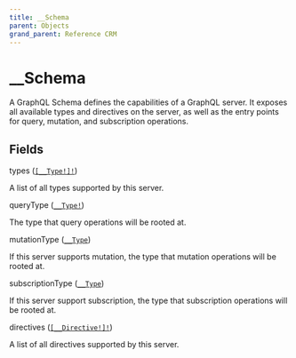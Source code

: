 ```yaml
---
title: __Schema
parent: Objects
grand_parent: Reference CRM
---
```


# __Schema

A GraphQL Schema defines the capabilities of a GraphQL server. It exposes all available types and directives on the server, as well as the entry points for query, mutation, and subscription operations.

## Fields

<div class="field-entry ">
  <span id="types" class="field-name anchored">types (<code><a href="/docs/reference_crm/object/__type">[__Type!]!</a></code>)</span>

  <div class="description-wrapper">
   <p>A list of all types supported by this server.</p>

  </div>
</div>

<div class="field-entry ">
  <span id="query_type" class="field-name anchored">queryType (<code><a href="/docs/reference_crm/object/__type">__Type!</a></code>)</span>

  <div class="description-wrapper">
   <p>The type that query operations will be rooted at.</p>

  </div>
</div>

<div class="field-entry ">
  <span id="mutation_type" class="field-name anchored">mutationType (<code><a href="/docs/reference_crm/object/__type">__Type</a></code>)</span>

  <div class="description-wrapper">
   <p>If this server supports mutation, the type that mutation operations will be rooted at.</p>

  </div>
</div>

<div class="field-entry ">
  <span id="subscription_type" class="field-name anchored">subscriptionType (<code><a href="/docs/reference_crm/object/__type">__Type</a></code>)</span>

  <div class="description-wrapper">
   <p>If this server support subscription, the type that subscription operations will be rooted at.</p>

  </div>
</div>

<div class="field-entry ">
  <span id="directives" class="field-name anchored">directives (<code><a href="/docs/reference_crm/object/__directive">[__Directive!]!</a></code>)</span>

  <div class="description-wrapper">
   <p>A list of all directives supported by this server.</p>

  </div>
</div>

